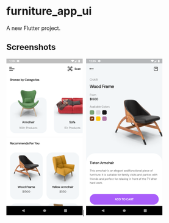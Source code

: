 # furniture_app_ui

A new Flutter project.

## Screenshots
<img src="https://github.com/mustafasmnc/furniture_app_ui/blob/main/assets/home_screen.png" alt="home_screen" title="home_screen" width="200">|
<img src="https://github.com/mustafasmnc/furniture_app_ui/blob/main/assets/details_screen.png" alt="details_screen" title="details_screen" width="200">